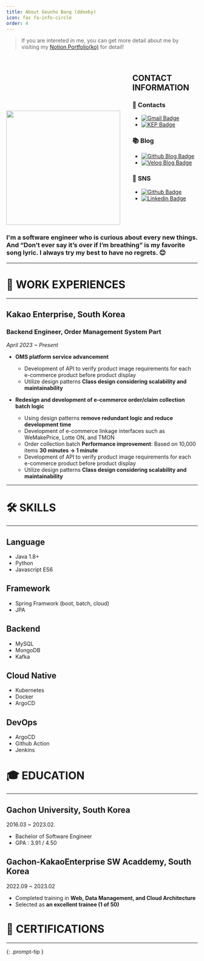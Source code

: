```yaml
---
title: About Geunho Bang (ddooby)
icon: fas fa-info-circle
order: 4
---
```


> If you are intereted in me, you can get more detail about me by visiting my [Notion Portfolio(ko)](https://panggeunho.oopy.io) for detail! 
<br>


<div style="display: flex; flex-direction: row;">
  <div style="margin-right: 2rem; margin-top: 8rem;">
    <img src="https://github.com/banggeunho/banggeunho.github.io/assets/72342550/c98ba9f8-7661-45e4-849f-77c8cc900f12" width="300">
  </div>
  <div>
    <h2>CONTACT INFORMATION</h2>
    <h3>📮 Contacts</h3>
    <ul>
      <li>
        <a href="mailto:panggeunho@gmail.com">
          <img src="https://img.shields.io/badge/Gmail-d14836?style=flat-square&logo=Gmail&logoColor=white" alt="Gmail Badge">
        </a>
      </li>
      <li>
        <a href="mailto:ddooby.doobob@kakaoenterprise.com">
          <img src="https://img.shields.io/badge/-KakaoEnterprise-yellow?style=flat-square&logoColor=white" alt="KEP Badge">
        </a>
      </li>
    </ul>
    <h3>📚 Blog</h3>
    <ul>
      <li>
        <a href="https://banggeunho.github.io/">
          <img src="https://img.shields.io/badge/-GithubBlog-black?style=flat-square&logo=Github&logoColor=white" alt="Github Blog Badge">
        </a>
      </li>
      <li>
        <a href="https://velog.io/@banggeunho">
          <img src="https://img.shields.io/badge/-VelogBlog-black?style=flat-square&logoColor=white" alt="Velog Blog Badge">
        </a>
      </li>
    </ul>
    <h3>🔗 SNS</h3>
    <ul>
      <li>
        <a href="https://github.com/banggeunho">
          <img src="https://img.shields.io/badge/-Github-black?style=flat-square&logo=Github&logoColor=white" alt="Github Badge">
        </a>
      </li>
      <li>
        <a href="https://www.linkedin.com/in/banggeunho/">
          <img src="https://img.shields.io/badge/-LinkedIn-blue?style=flat-square&logo=Linkedin&logoColor=white" alt="Linkedin Badge">
        </a>
      </li>
    </ul>
  </div>
</div>

### I'm a software engineer who is curious about every new things. And “Don’t ever say it’s over if I’m breathing” is my favorite song lyric. I always try my best to have no regrets. 😊

---
# 🏢  WORK EXPERIENCES

---

## Kakao Enterprise, South Korea

### Backend Engineer, Order Management System Part

*April 2023 ~ Present*

- **OMS platform service advancement**
     - Development of API to verify product image requirements for each e-commerce product before product display
     - Utilize design patterns **Class design considering scalability and maintainability**

- **Redesign and development of e-commerce order/claim collection batch logic**
     - Using design patterns **remove redundant logic and reduce development time**
     - Development of e-commerce linkage interfaces such as WeMakePrice, Lotte ON, and TMON
     - Order collection batch **Performance improvement**: Based on 10,000 items **30 minutes → 1 minute**
     - Development of API to verify product image requirements for each e-commerce product before product display
     - Utilize design patterns **Class design considering scalability and maintainability**


---
# 🛠  SKILLS

---

## Language

- Java 1.8+
- Python
- Javascript ES6

## Framework

- Spring Framwork (boot, batch, cloud)
- JPA

## Backend

- MySQL
- MongoDB
- Kafka

## Cloud Native

- Kubernetes
- Docker
- ArgoCD

## DevOps

- ArgoCD
- Github Action
- Jenkins



# 🎓  EDUCATION

---

## Gachon University, South Korea

2016.03 ~ 2023.02.

- Bachelor of Software Engineer
- GPA : 3.91 / 4.50

## Gachon-KakaoEnterprise SW Acaddemy, South Korea

2022.09 ~ 2023.02
- Completed training in **Web, Data Management, and Cloud Architecture**
- Selected as **an excellent trainee (1 of 50)**

# 📜 CERTIFICATIONS

---

<!-- ### AWS Certified Cloud Practitioner (CLF)

Issued Apr 2023 · Expires Apr 2026

### MLOps Engineering on AWSMLOps Engineering on AWS

Issued Apr 2022 · Expires Apr 2025 -->

{: .prompt-tip }